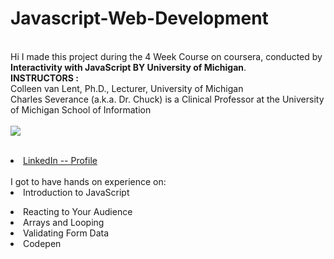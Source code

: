 # Javascript-Web-Development

<br>Hi I made this project during the 4 Week Course on coursera, conducted by <b>Interactivity with JavaScript BY University of Michigan</b>.
<br><b>INSTRUCTORS : </b>
<br>Colleen van Lent, Ph.D., Lecturer, University of Michigan
<br>Charles Severance (a.k.a. Dr. Chuck) is a Clinical Professor at the University of Michigan School of Information
<br><br><img src="https://codewizardshq.com/wp-content/uploads/2020/01/Interactive-Web-1.png">
<br><br><li><a href="https://www.linkedin.com/in/mayank-kothari-57100a1b4/">LinkedIn -- Profile</a>
<br><br>I got to have hands on experience on:
<br><li>Introduction to JavaScript
<li>Reacting to Your Audience
<li>Arrays and Looping
<li>Validating Form Data
<li>Codepen
